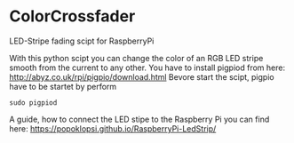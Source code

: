# ColorCrossfader
LED-Stripe fading scipt for RaspberryPi 

With this python scipt you can change the color of an RGB LED stripe smooth from the current to any other.
You have to install pigpiod from here: http://abyz.co.uk/rpi/pigpio/download.html
Bevore start the scipt, pigpio have to be startet by perform 
```shell
sudo pigpiod
```
A guide, how to connect the LED stipe to the Raspberry Pi you can find here: https://popoklopsi.github.io/RaspberryPi-LedStrip/
